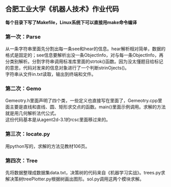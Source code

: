## 合肥工业大学《机器人技术》作业代码
**每个目录下写了Makefile，Linux系统下可以直接用make命令编译**<br/>

### 第一次：Parse
从一条字符串里面先分割出每一条see和hear的信息。hear解析相对简单，数据的格式是固定的；see信息要解析出没一条ObjectInfo，对与每一条ObjectInfo，再分类别解析。分割字符串调用标准库<cstring>里面的strtok()函数。因为没太懂题目给标记的意思，代码对发来的信息对象进行了一个判断strinOjects()。<br/>
字符串从文件in.txt读取，输出到终端和文件。<br/>

### 第二次：Gemo
Gemeotry.h里面声明了四个类，一些定义也直接写在里面了，Gemeotry.cpp里面主要是直线和直线、圆、矩形求交点的函数。main()里面示例调用。求解的方法就是用几何解析法代公式。<br/>
这份代码基本是从agent2d-3.1的rcsc里面移过来的。

### 第三次：locate.py
用python写的，求解的方法见教材106页。

### 第四次：Tree
先将数据整理成数据集data.txt，决策树的代码来自《机器学习实战》。trees.py求解决策树treePlotter.py根据树画出图形。sol.py调用这两个模块求解。